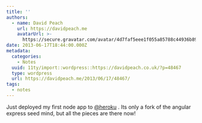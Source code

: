 ```yaml
---
title: ''
authors:
  - name: David Peach
    url: https://davidpeach.me
    avatarUrl: >-
      https://secure.gravatar.com/avatar/4d7faf5eee1f055a85788c44936b8995eaab6dfb004e7854ec747ccb272e91ee?s=96&d=mm&r=g
date: 2013-06-17T18:44:00.000Z
metadata:
  categories:
    - Notes
  uuid: 11ty/import::wordpress::https://davidpeach.co.uk/?p=48467
  type: wordpress
  url: https://davidpeach.me/2013/06/17/48467/
tags:
  - notes
---
```

Just deployed my first node app to [@heroku](https://twitter.com/heroku) . Its only a fork of the angular express seed mind, but all the pieces are there now!